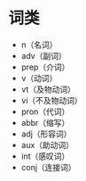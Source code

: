 # 词类

- n（名词）
- adv（副词）
- prep（介词）
- v（动词）
- vt（及物动词）
- vi（不及物动词）
- pron（代词）
- abbr（缩写）
- adj（形容词）
- aux（助动词）
- int（感叹词）
- conj（连接词）
